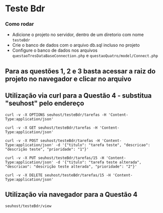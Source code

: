 # Teste Bdr

### Como rodar

* Adicione o projeto no servidor, dentro de um diretorio com nome `testeBdr`
* Crie o banco de dados com o arquivo db.sql incluso no projeto
* Configure o banco de dados nos arquivos `questaoTresDataBaseConnection.php` e `questaoQuatro/model/Connect.php`

## Para as questões 1, 2 e 3 basta acessar a raiz do projeto no navegador e clicar no arquivo

## Utilização via curl para a Questão 4 - substitua "seuhost" pelo endereço

`curl -v -X OPTIONS seuhost/testeBdr/tarefas -H 'Content-Type:application/json'`

`curl -v -X GET seuhost/testeBdr/tarefas -H 'Content-Type:application/json'`

`curl -v -X POST seuhost/testeBdr/tarefas -H 'Content-Type:application/json' -d '{"titulo": "tarefa teste", "descricao": "descrição teste", "prioridade": "1"}'`

`curl -v -X PUT seuhost/testeBdr/tarefas/15 -H 'Content-Type:application/json' -d '{"titulo": "tarefa teste alterada", "descricao": "descrição teste alterada", "prioridade": "2"}'`

`curl -v -X DELETE seuhost/testeBdr/tarefas/15 -H 'Content-Type:application/json'`

## Utilização via navegador para a Questão 4

`seuhost/testeBdr/view`

